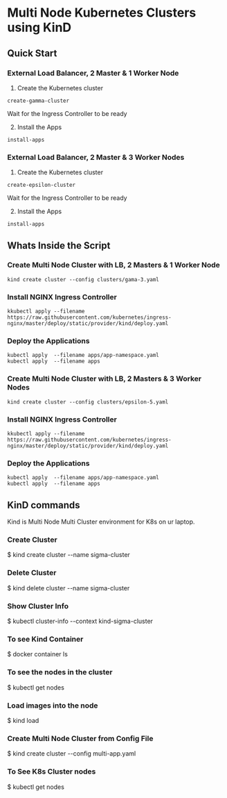 # Multi Node Kubernetes Clusters using KinD

##  Quick Start 

### External Load Balancer, 2 Master & 1 Worker Node

1. Create the Kubernetes cluster 
```
create-gamma-cluster
```
Wait for the Ingress Controller to be ready

2. Install the Apps
```
install-apps
```

### External Load Balancer, 2 Master & 3 Worker Nodes

1. Create the Kubernetes cluster 
```
create-epsilon-cluster
```
Wait for the Ingress Controller to be ready

2. Install the Apps
```
install-apps
```

## Whats Inside the Script

### Create Multi Node Cluster with LB, 2 Masters & 1 Worker Node
```
kind create cluster --config clusters/gama-3.yaml
```

### Install NGINX Ingress Controller
```
kkubectl apply --filename https://raw.githubusercontent.com/kubernetes/ingress-nginx/master/deploy/static/provider/kind/deploy.yaml
```

### Deploy the Applications
```
kubectl apply  --filename apps/app-namespace.yaml
kubectl apply  --filename apps
```

### Create Multi Node Cluster with LB, 2 Masters & 3 Worker Nodes
```
kind create cluster --config clusters/epsilon-5.yaml
```

### Install NGINX Ingress Controller
```
kkubectl apply --filename https://raw.githubusercontent.com/kubernetes/ingress-nginx/master/deploy/static/provider/kind/deploy.yaml
```

### Deploy the Applications
```
kubectl apply  --filename apps/app-namespace.yaml
kubectl apply  --filename apps
```

## KinD commands

Kind is Multi Node Multi Cluster environment for K8s on ur laptop.

### Create Cluster
$ kind create cluster --name sigma-cluster

### Delete Cluster
$ kind delete cluster --name sigma-cluster

### Show Cluster Info
$ kubectl cluster-info --context kind-sigma-cluster

### To see Kind Container
$ docker container ls

### To see the nodes in the cluster
$ kubectl get nodes

### Load images into the node
$ kind load 

### Create Multi Node Cluster from Config File
$ kind create cluster --config multi-app.yaml

### To See K8s Cluster nodes
$ kubectl get nodes

